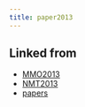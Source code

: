 ```yaml
---
title: paper2013
---
```

## Linked from

* [MMO2013](/MMO2013)
* [NMT2013](/NMT2013)
* [papers](/papers)

